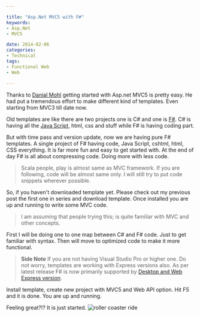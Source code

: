 ```yaml
---

title: "Asp.Net MVC5 with F#"
keywords:
- Asp.Net
- MVC5

date: 2014-02-06
categories:
- Technical
tags:
- Functional Web
- Web

---
```


Thanks to [Danial Mohl](http://blog.danielmohl.com/) getting started with Asp.net MVC5 is pretty easy. He had put a tremendous effort to make different kind of templates. Even starting from MVC3 till date now. 

Old templates are like there are two projects one is C# and one is [F#](http://fsharp.org). C# is having all the [Java Script](http://vanilla-js.com/), html, css and stuff while F# is having coding part. 
 
But with time pass and version update, now we are having pure F# templates. A single project of F# having code, Java Script, cshtml, html, CSS everything. It is far more fun and easy to get started with. At the end of day F# is all about compressing code. Doing more with less code. 

> Scala people, play is almost same as MVC framework. If you are following, code will be almost same only. I will still try to put code snippets wherever possible.

So, if you haven't downloaded template yet. Please check out my previous post the first one in series and download template. Once installed you are up and running to write some MVC code. 

> I am assuming that people trying this; is quite familiar with MVC and other concepts. 

First I will be doing one to one map between C# and F# code. Just to get familiar with syntax. Then will move to optimized code to make it more functional. 

> **Side Note** If you are not having Visual Studio Pro or higher one. Do not worry, templates are working with Express versions also. As per latest release F# is now primarily supported by [Desktop and Web Express version](http://fsharp.org/use/windows/). 

Install template, create new project with MVC5 and Web API option. Hit F5 and it is done. You are up and running. 

Feeling great?!? It is just started. 
![roller coaster ride](/images/rollercoasterride.gif)